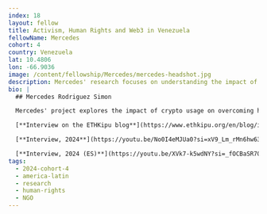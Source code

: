 ```yaml
---
index: 18
layout: fellow
title: Activism, Human Rights and Web3 in Venezuela
fellowName: Mercedes
cohort: 4
country: Venezuela
lat: 10.4806
lon: -66.9036
image: /content/fellowship/Mercedes/mercedes-headshot.jpg
description: Mercedes' research focuses on understanding the impact of crypto in Venezuela through the lenses of human experiences and how this can help us creare Web3 solutions to strengthen civil organizations in Venezuela
bio: |
  ## Mercedes Rodriguez Simon

  Mercedes' project explores the impact of crypto usage on overcoming hyperinflation and devaluation in Venezuela's national economy and the experiences of small communities and project grantees currently using crypto donation platforms to fund non-governmental initiatives.

  [**Interview on the ETHKipu blog**](https://www.ethkipu.org/en/blog/interview-with-mercedes-rodriguez)

  [**Interview, 2024**](https://youtu.be/No0I4eMJUa0?si=xV9_Lm_rMn6hw637)

  [**Interview, 2024 (ES)**](https://youtu.be/XVk7-k5wdNY?si=_fOCBaSR70GlNc2V)
tags:
  - 2024-cohort-4
  - america-latin
  - research
  - human-rights
  - NGO
---
```

